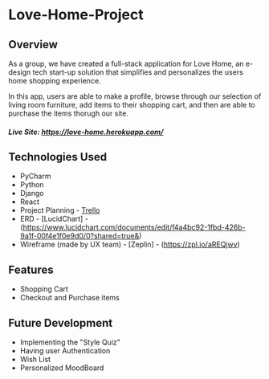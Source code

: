 # Love-Home-Project

## Overview

As a group, we have created a full-stack application for Love Home, an e-design tech start-up solution that simplifies and personalizes the users home shopping experience. 

In this app, users are able to make a profile, browse through our selection of living room furniture, add items to their shopping cart, and then are able to purchase the items thorugh our site. 

##### Live Site: https://love-home.herokuapp.com/

## Technologies Used

* PyCharm
* Python
* Django
* React
* Project Planning - [Trello](https://trello.com/b/Y4XWys3x/project-4-love-home)
* ERD - [LucidChart] - (https://www.lucidchart.com/documents/edit/f4a4bc92-1fbd-426b-9a1f-00f4e1f0e9d0/0?shared=true&)
* Wireframe (made by UX team) - [Zeplin] - (https://zpl.io/aREQjwv)

## Features

* Shopping Cart 
* Checkout and Purchase items

## Future Development

* Implementing the "Style Quiz"
* Having user Authentication
* Wish List
* Personalized MoodBoard
